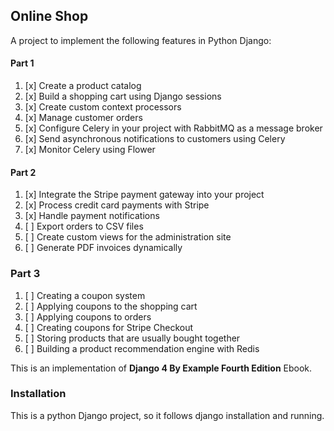 ## Online Shop

A project to implement the following features in Python Django:

#### Part 1

1. [x] Create a product catalog
2. [x] Build a shopping cart using Django sessions
3. [x] Create custom context processors
4. [x] Manage customer orders
5. [x] Configure Celery in your project with RabbitMQ as a message broker
6. [x] Send asynchronous notifications to customers using Celery
7. [x] Monitor Celery using Flower

#### Part 2

1. [x] Integrate the Stripe payment gateway into your project
2. [x] Process credit card payments with Stripe
3. [x] Handle payment notifications
4. [ ] Export orders to CSV files
5. [ ] Create custom views for the administration site
6. [ ] Generate PDF invoices dynamically


### Part 3

1. [ ] Creating a coupon system
2. [ ] Applying coupons to the shopping cart
3. [ ] Applying coupons to orders
4. [ ] Creating coupons for Stripe Checkout
5. [ ] Storing products that are usually bought together
6. [ ] Building a product recommendation engine with Redis


This is an implementation of **Django 4 By Example Fourth Edition** Ebook.

### Installation
This is a python Django project, so it follows django installation and running.
